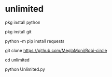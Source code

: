 # unlimited



pkg install python 

pkg install git

python -m pip install requests


git clone https://github.com/MeglaMoni/Robi-circle

cd unlimited

python Unlimited.py
